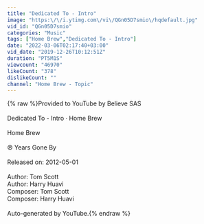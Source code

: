 ```yaml
---
title: "Dedicated To - Intro"
image: "https:\/\/i.ytimg.com\/vi\/QGn05D7smio\/hqdefault.jpg"
vid_id: "QGn05D7smio"
categories: "Music"
tags: ["Home Brew","Dedicated To - Intro"]
date: "2022-03-06T02:17:40+03:00"
vid_date: "2019-12-26T10:12:51Z"
duration: "PT5M1S"
viewcount: "46970"
likeCount: "378"
dislikeCount: ""
channel: "Home Brew - Topic"
---
```

{% raw %}Provided to YouTube by Believe SAS<br /><br />Dedicated To - Intro · Home Brew<br /><br />Home Brew<br /><br />℗ Years Gone By<br /><br />Released on: 2012-05-01<br /><br />Author: Tom Scott<br />Author: Harry Huavi<br />Composer: Tom Scott<br />Composer: Harry Huavi<br /><br />Auto-generated by YouTube.{% endraw %}
